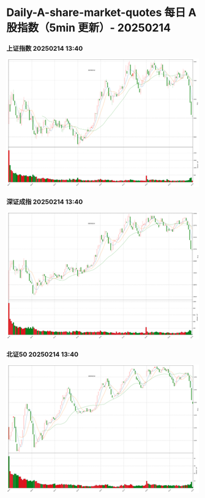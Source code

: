 
# Daily-A-share-market-quotes 每日 A 股指数（5min 更新）- 20250214

### 上证指数 20250214 13:40
![](./fig/2025/2/20250214-sh000001.png)

### 深证成指 20250214 13:40
![](./fig/2025/2/20250214-sz399001.png)

### 北证50 20250214 13:40
![](./fig/2025/2/20250214-bj899050.png)
